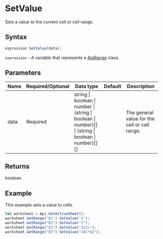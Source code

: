# SetValue

Sets a value to the current cell or cell range.

## Syntax

```javascript
expression.SetValue(data);
```

`expression` - A variable that represents a [ApiRange](../ApiRange.md) class.

## Parameters

| **Name** | **Required/Optional** | **Data type** | **Default** | **Description** |
| ------------- | ------------- | ------------- | ------------- | ------------- |
| data | Required | string \| boolean \| number \| (string \| boolean \| number)[] \| (string \| boolean \| number)[][] |  | The general value for the cell or cell range. |

## Returns

boolean

## Example

This example sets a value to cells.

```javascript editor-xlsx
let worksheet = Api.GetActiveSheet();
worksheet.GetRange("B1").SetValue("2");
worksheet.GetRange("B2").SetValue("2");
worksheet.GetRange("A3").SetValue("2x2=");
worksheet.GetRange("B3").SetValue("=B1*B2");
```
